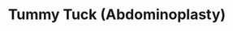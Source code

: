 ---
templateKey: 'course-details'
path: /treatments/tummy-tuck-abdominoplasty
image: /img/treatments/tummy-1.jpg
title: Tummy Tuck (Abdominoplasty)
price: 5000
duration: 2-5 hours
anesthesia: General
recovery: 2-4 weeks
result: 22 months
description: >-
  Rhinoplasty is a surgical procedure that can improve the appearance of your nose. It can correct functional problems with your nose, such as difficulty breathing, and it can also improve the overall symmetry of your face. Rhinoplasty is typically performed by a plastic surgeon and requires general anesthesia. Recovery time varies depending on the extent of surgery, but most people are able to return to work within one week.
whenconsider:
        - Aiming for a better proportion and a more appealing look
        - Restoring the symmetry of the breasts
        - Post-pregnancy, massive weight loss and aging
expectations:
        - Improved balance, shape and symmetry
        - Youthful appearance
        - Enhanced self-confidence
---